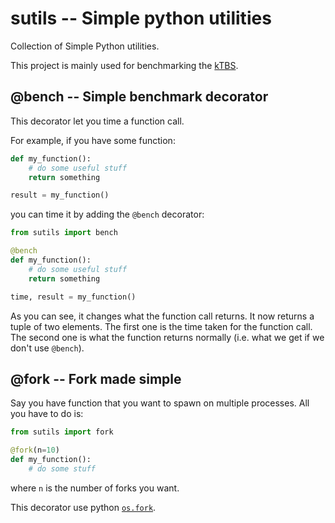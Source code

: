 sutils -- Simple python utilities
=================================

Collection of Simple Python utilities.

This project is mainly used for benchmarking the [kTBS](https://github.com/ktbs/ktbs).


@bench -- Simple benchmark decorator
------------------------------------

This decorator let you time a function call.

For example, if you have some function:

```python
def my_function():
    # do some useful stuff
    return something

result = my_function()
```

you can time it by adding the `@bench` decorator:
```python
from sutils import bench

@bench
def my_function():
    # do some useful stuff
    return something

time, result = my_function()
```

As you can see, it changes what the function call returns.
It now returns a tuple of two elements. The first one is the time taken for the function call.
The second one is what the function returns normally (i.e. what we get if we don't use `@bench`).


@fork -- Fork made simple
-------------------------

Say you have function that you want to spawn on multiple processes.
All you have to do is:

```python
from sutils import fork

@fork(n=10)
def my_function():
    # do some stuff
```

where `n` is the number of forks you want.

This decorator use python [`os.fork`](https://docs.python.org/library/os.html#os.fork).
